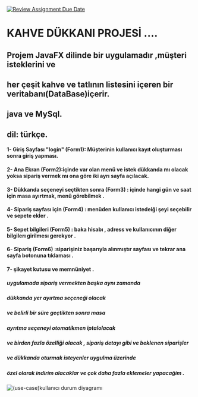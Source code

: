 [![Review Assignment Due Date](https://classroom.github.com/assets/deadline-readme-button-24ddc0f5d75046c5622901739e7c5dd533143b0c8e959d652212380cedb1ea36.svg)](https://classroom.github.com/a/QA5O9x4M)
# KAHVE DÜKKANI PROJESİ ....

## Projem JavaFX dilinde bir uygulamadır ,müşteri isteklerini ve
## her çeşit kahve ve tatlının listesini içeren bir veritabanı(DataBase)içerir.
## java ve MySql.
## dil: türkçe.
 
#### 1- Giriş Sayfası "login" (Form1): Müşterinin kullanıcı kayıt oluşturması sonra giriş yapması.
#### 2- Ana Ekran (Form2):içinde var olan menü ve istek dükkanda mı olacak yoksa sipariş vermek mı ona göre iki ayrı sayfa açılacak.
#### 3- Dükkanda seçeneyi seçtikten sonra (Form3) : içinde hangi gün ve saat için masa ayırtmak, menü görebilmek .  
#### 4- Sipariş sayfası için (Form4) : menüden kullanıcı istedeiği şeyi seçebilir ve sepete ekler .
#### 5- Sepet bilgileri (Form5) : baka hisabı , adress ve kullanıcının diğer bilgilerı girilmesı gerekyor .
#### 6- Sipariş (Form6) :siparişiniz başarıyla alınmıştır sayfası ve tekrar ana sayfa botonuna tıklaması .
#### 7- şikayet kutusu ve memnüniyet .

##### uygulamada sipariş vermekten başka aynı zamanda 
##### dükkanda yer ayırtma seçeneği olacak 
##### ve belirli bir süre geçtikten sonra masa
##### ayrıtma seçeneyi otomatikmen iptalolacak 
##### ve birden fazla özelliği olacak , sipariş detayı gibi ve beklenen siparişler 
##### ve dükkanda oturmak isteyenler uygulma üzerinde 
##### özel olarak indirim alacaklar ve çok daha fazla eklemeler yapacağim .  
 
![(use-case)kullanıcı durum diyagramı ](https://user-images.githubusercontent.com/129395266/235764339-84958f94-303f-4530-914d-66cabc1e3f14.jpg)
